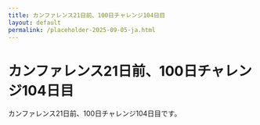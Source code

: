 ```yaml
---
title: カンファレンス21日前、100日チャレンジ104日目
layout: default
permalink: /placeholder-2025-09-05-ja.html
---
```


# カンファレンス21日前、100日チャレンジ104日目

カンファレンス21日前、100日チャレンジ104日目です。